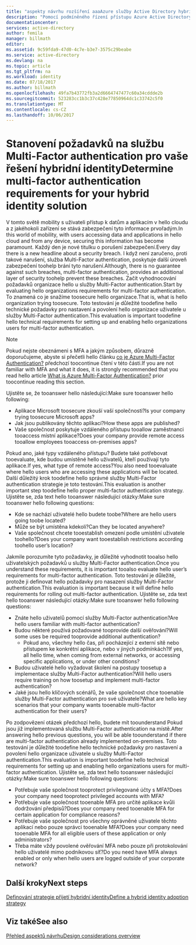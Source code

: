 ```yaml
---
title: "aspekty návrhu rozšíření aaaAzure služby Active Directory hybridní identity - stanovit požadavky na služby Multi-Factor authentication"
description: "Pomocí podmíněného řízení přístupu Azure Active Directory kontroluje hello konkrétní podmínky, kterou vyberete při ověřování uživatele hello a před povolením přístupu toohello aplikace. Po splnění těchto podmínek hello uživatel ověří a povolená přístup toohello aplikace."
documentationcenter: 
services: active-directory
author: femila
manager: billmath
editor: 
ms.assetid: 9c59fda9-47d0-4c7e-b3e7-3575c29beabe
ms.service: active-directory
ms.devlang: na
ms.topic: article
ms.tgt_pltfrm: na
ms.workload: identity
ms.date: 07/18/2017
ms.author: billmath
ms.openlocfilehash: 49fa7b43772fb3a2d6664747477c60a34cddde2b
ms.sourcegitcommit: 523283cc1b3c37c428e77850964dc1c33742c5f0
ms.translationtype: MT
ms.contentlocale: cs-CZ
ms.lasthandoff: 10/06/2017
---
```

# <a name="determine-multi-factor-authentication-requirements-for-your-hybrid-identity-solution"></a><span data-ttu-id="9e8c2-104">Stanovení požadavků na službu Multi-Factor authentication pro vaše řešení hybridní identity</span><span class="sxs-lookup"><span data-stu-id="9e8c2-104">Determine multi-factor authentication requirements for your hybrid identity solution</span></span>
<span data-ttu-id="9e8c2-105">V tomto světě mobility s uživateli přístup k datům a aplikacím v hello cloudu a z jakéhokoli zařízení se stává zabezpečení tyto informace prvořadým.</span><span class="sxs-lookup"><span data-stu-id="9e8c2-105">In this world of mobility, with users accessing data and applications in hello cloud and from any device, securing this information has become paramount.</span></span>  <span data-ttu-id="9e8c2-106">Každý den je nové titulku o porušení zabezpečení.</span><span class="sxs-lookup"><span data-stu-id="9e8c2-106">Every day there is a new headline about a security breach.</span></span>  <span data-ttu-id="9e8c2-107">I když není zaručeno, proti takové narušení, služba Multi-Factor authentication, poskytuje další úroveň zabezpečení toohelp brání tyto narušení.</span><span class="sxs-lookup"><span data-stu-id="9e8c2-107">Although, there is no guarantee against such breaches, multi-factor authentication, provides an additional layer of security toohelp prevent these breaches.</span></span>
<span data-ttu-id="9e8c2-108">Začít vyhodnocování požadavků organizace hello u služby Multi-Factor authentication.</span><span class="sxs-lookup"><span data-stu-id="9e8c2-108">Start by evaluating hello organizations requirements for multi-factor authentication.</span></span> <span data-ttu-id="9e8c2-109">To znamená co je snažíme toosecure hello organizace.</span><span class="sxs-lookup"><span data-stu-id="9e8c2-109">That is, what is hello organization trying toosecure.</span></span>  <span data-ttu-id="9e8c2-110">Toto testování je důležité toodefine hello technické požadavky pro nastavení a povolení hello organizace uživatele u služby Multi-Factor authentication.</span><span class="sxs-lookup"><span data-stu-id="9e8c2-110">This evaluation is important toodefine hello technical requirements for setting up and enabling hello organizations users for multi-factor authentication.</span></span>

> [!NOTE]
> <span data-ttu-id="9e8c2-111">Pokud nejste obeznámeni s MFA a jakým způsobem, důrazně doporučujeme, abyste si přečetli hello článku [co je Azure Multi-Factor Authentication?](../multi-factor-authentication/multi-factor-authentication.md) předchozí toocontinue čtení v této části.</span><span class="sxs-lookup"><span data-stu-id="9e8c2-111">If you are not familiar with MFA and what it does, it is strongly recommended that you read hello article [What is Azure Multi-Factor Authentication?](../multi-factor-authentication/multi-factor-authentication.md) prior toocontinue reading this section.</span></span>
> 
> 

<span data-ttu-id="9e8c2-112">Ujistěte se, že tooanswer hello následující:</span><span class="sxs-lookup"><span data-stu-id="9e8c2-112">Make sure tooanswer hello following:</span></span>

* <span data-ttu-id="9e8c2-113">Aplikace Microsoft toosecure zkouší vaší společnosti?</span><span class="sxs-lookup"><span data-stu-id="9e8c2-113">Is your company trying toosecure Microsoft apps?</span></span> 
* <span data-ttu-id="9e8c2-114">Jak jsou publikovány těchto aplikací?</span><span class="sxs-lookup"><span data-stu-id="9e8c2-114">How these apps are published?</span></span>
* <span data-ttu-id="9e8c2-115">Vaše společnost poskytuje vzdáleného přístupu tooallow zaměstnanci tooaccess místní aplikace?</span><span class="sxs-lookup"><span data-stu-id="9e8c2-115">Does your company provide remote access tooallow employees tooaccess on-premises apps?</span></span>

<span data-ttu-id="9e8c2-116">Pokud ano, jaké typy vzdáleného přístupu? Budete také potřebovat tooevaluate, kde budou umístěné hello uživatelů, kteří používají tyto aplikace.</span><span class="sxs-lookup"><span data-stu-id="9e8c2-116">If yes, what type of remote access?You also need tooevaluate where hello users who are accessing these applications will be located.</span></span> <span data-ttu-id="9e8c2-117">Další důležitý krok toodefine hello správné služby Multi-Factor authentication strategie je toto testování.</span><span class="sxs-lookup"><span data-stu-id="9e8c2-117">This evaluation is another important step toodefine hello proper multi-factor authentication strategy.</span></span> <span data-ttu-id="9e8c2-118">Ujistěte se, zda text hello tooanswer následující otázky:</span><span class="sxs-lookup"><span data-stu-id="9e8c2-118">Make sure tooanswer hello following questions:</span></span>

* <span data-ttu-id="9e8c2-119">Kde se nachází uživatelé hello budete toobe?</span><span class="sxs-lookup"><span data-stu-id="9e8c2-119">Where are hello users going toobe located?</span></span>
* <span data-ttu-id="9e8c2-120">Může se být umístěna kdekoli?</span><span class="sxs-lookup"><span data-stu-id="9e8c2-120">Can they be located anywhere?</span></span>
* <span data-ttu-id="9e8c2-121">Vaše společnost chcete tooestablish omezení podle umístění uživatele toohello?</span><span class="sxs-lookup"><span data-stu-id="9e8c2-121">Does your company want tooestablish restrictions according toohello user’s location?</span></span>

<span data-ttu-id="9e8c2-122">Jakmile porozumíte tyto požadavky, je důležité vyhodnotit tooalso hello uživatelských požadavků u služby Multi-Factor authentication.</span><span class="sxs-lookup"><span data-stu-id="9e8c2-122">Once you understand these requirements, it is important tooalso evaluate hello user’s requirements for multi-factor authentication.</span></span> <span data-ttu-id="9e8c2-123">Toto testování je důležité, protože ji definovat hello požadavky pro nasazení služby Multi-Factor authentication.</span><span class="sxs-lookup"><span data-stu-id="9e8c2-123">This evaluation is important because it will define hello requirements for rolling out multi-factor authentication.</span></span> <span data-ttu-id="9e8c2-124">Ujistěte se, zda text hello tooanswer následující otázky:</span><span class="sxs-lookup"><span data-stu-id="9e8c2-124">Make sure tooanswer hello following questions:</span></span>

* <span data-ttu-id="9e8c2-125">Znáte hello uživatelů pomocí služby Multi-Factor authentication?</span><span class="sxs-lookup"><span data-stu-id="9e8c2-125">Are hello users familiar with multi-factor authentication?</span></span>
* <span data-ttu-id="9e8c2-126">Budou některé používá požadované tooprovide další ověřování?</span><span class="sxs-lookup"><span data-stu-id="9e8c2-126">Will some uses be required tooprovide additional authentication?</span></span>  
  * <span data-ttu-id="9e8c2-127">Pokud ano, všechny hello čas, při pocházející z externí sítě nebo přístupem ke konkrétní aplikace, nebo v jiných podmínkách?</span><span class="sxs-lookup"><span data-stu-id="9e8c2-127">If yes, all hello time, when coming from external networks, or accessing specific applications, or under other conditions?</span></span>
* <span data-ttu-id="9e8c2-128">Budou uživatelé hello vyžadovat školení na postupy toosetup a implementace služby Multi-Factor authentication?</span><span class="sxs-lookup"><span data-stu-id="9e8c2-128">Will hello users require training on how toosetup and implement multi-factor authentication?</span></span>
* <span data-ttu-id="9e8c2-129">Jaké jsou hello klíčových scénářů, že vaše společnost chce tooenable služby Multi-Factor authentication pro své uživatele?</span><span class="sxs-lookup"><span data-stu-id="9e8c2-129">What are hello key scenarios that your company wants tooenable multi-factor authentication for their users?</span></span>

<span data-ttu-id="9e8c2-130">Po zodpovězení otázek předchozí hello, budete mít toounderstand Pokud jsou již implementovaná službu Multi-Factor authentication na místě.</span><span class="sxs-lookup"><span data-stu-id="9e8c2-130">After answering hello previous questions, you will be able toounderstand if there are multi-factor authentication already implemented on-premises.</span></span> <span data-ttu-id="9e8c2-131">Toto testování je důležité toodefine hello technické požadavky pro nastavení a povolení hello organizace uživatele u služby Multi-Factor authentication.</span><span class="sxs-lookup"><span data-stu-id="9e8c2-131">This evaluation is important toodefine hello technical requirements for setting up and enabling hello organizations users for multi-factor authentication.</span></span> <span data-ttu-id="9e8c2-132">Ujistěte se, zda text hello tooanswer následující otázky:</span><span class="sxs-lookup"><span data-stu-id="9e8c2-132">Make sure tooanswer hello following questions:</span></span>

* <span data-ttu-id="9e8c2-133">Potřebuje vaše společnost tooprotect privilegované účty s MFA?</span><span class="sxs-lookup"><span data-stu-id="9e8c2-133">Does your company need tooprotect privileged accounts with MFA?</span></span>
* <span data-ttu-id="9e8c2-134">Potřebuje vaše společnost tooenable MFA pro určité aplikace kvůli dodržování předpisů?</span><span class="sxs-lookup"><span data-stu-id="9e8c2-134">Does your company need tooenable MFA for certain application for compliance reasons?</span></span>
* <span data-ttu-id="9e8c2-135">Potřebuje vaše společnost pro všechny oprávněné uživatele těchto aplikací nebo pouze správci tooenable MFA?</span><span class="sxs-lookup"><span data-stu-id="9e8c2-135">Does your company need tooenable MFA for all eligible users of these application or only administrators?</span></span>
* <span data-ttu-id="9e8c2-136">Třeba máte vždy povolené ověřování MFA nebo pouze při protokolování hello uživatelé mimo podnikovou síť?</span><span class="sxs-lookup"><span data-stu-id="9e8c2-136">Do you need have MFA always enabled or only when hello users are logged outside of your corporate network?</span></span>

## <a name="next-steps"></a><span data-ttu-id="9e8c2-137">Další kroky</span><span class="sxs-lookup"><span data-stu-id="9e8c2-137">Next steps</span></span>
[<span data-ttu-id="9e8c2-138">Definování strategie přijetí hybridní identity</span><span class="sxs-lookup"><span data-stu-id="9e8c2-138">Define a hybrid identity adoption strategy</span></span>](active-directory-hybrid-identity-design-considerations-identity-adoption-strategy.md)

## <a name="see-also"></a><span data-ttu-id="9e8c2-139">Viz také</span><span class="sxs-lookup"><span data-stu-id="9e8c2-139">See also</span></span>
[<span data-ttu-id="9e8c2-140">Přehled aspektů návrhu</span><span class="sxs-lookup"><span data-stu-id="9e8c2-140">Design considerations overview</span></span>](active-directory-hybrid-identity-design-considerations-overview.md)

